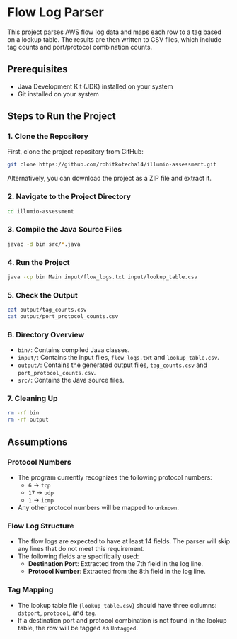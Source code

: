 # Flow Log Parser

This project parses AWS flow log data and maps each row to a tag based on a lookup table. The results are then written to CSV files, which include tag counts and port/protocol combination counts.

## Prerequisites

- Java Development Kit (JDK) installed on your system
- Git installed on your system

## Steps to Run the Project

### 1. Clone the Repository

First, clone the project repository from GitHub:

```bash
git clone https://github.com/rohitkotecha14/illumio-assessment.git
```
Alternatively, you can download the project as a ZIP file and extract it.

### 2. Navigate to the Project Directory

```bash
cd illumio-assessment
```

### 3. Compile the Java Source Files

```bash
javac -d bin src/*.java
```

### 4. Run the Project

```bash
java -cp bin Main input/flow_logs.txt input/lookup_table.csv
```

### 5. Check the Output

```bash
cat output/tag_counts.csv
cat output/port_protocol_counts.csv
```

### 6. Directory Overview

- `bin/`: Contains compiled Java classes.
- `input/`: Contains the input files, `flow_logs.txt` and `lookup_table.csv`.
- `output/`: Contains the generated output files, `tag_counts.csv` and `port_protocol_counts.csv`.
- `src/`: Contains the Java source files.

### 7. Cleaning Up

```bash 
rm -rf bin
rm -rf output
```

## Assumptions

### Protocol Numbers
- The program currently recognizes the following protocol numbers:
    - `6` → `tcp`
    - `17` → `udp`
    - `1` → `icmp`
- Any other protocol numbers will be mapped to `unknown`.

### Flow Log Structure
- The flow logs are expected to have at least 14 fields. The parser will skip any lines that do not meet this requirement.
- The following fields are specifically used:
    - **Destination Port**: Extracted from the 7th field in the log line.
    - **Protocol Number**: Extracted from the 8th field in the log line.

### Tag Mapping
- The lookup table file (`lookup_table.csv`) should have three columns: `dstport`, `protocol`, and `tag`.
- If a destination port and protocol combination is not found in the lookup table, the row will be tagged as `Untagged`.


